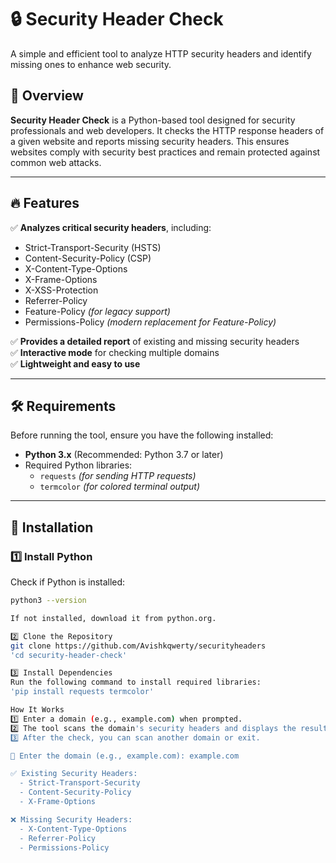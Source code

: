 # 🔒 Security Header Check  

A simple and efficient tool to analyze HTTP security headers and identify missing ones to enhance web security.

## 🚀 Overview  
**Security Header Check** is a Python-based tool designed for security professionals and web developers. It checks the HTTP response headers of a given website and reports missing security headers. This ensures websites comply with security best practices and remain protected against common web attacks.

---

## 🔥 Features  
✅ **Analyzes critical security headers**, including:  
- Strict-Transport-Security (HSTS)  
- Content-Security-Policy (CSP)  
- X-Content-Type-Options  
- X-Frame-Options  
- X-XSS-Protection  
- Referrer-Policy  
- Feature-Policy *(for legacy support)*  
- Permissions-Policy *(modern replacement for Feature-Policy)*  

✅ **Provides a detailed report** of existing and missing security headers  
✅ **Interactive mode** for checking multiple domains  
✅ **Lightweight and easy to use**  

---

## 🛠️ Requirements  
Before running the tool, ensure you have the following installed:  
- **Python 3.x** (Recommended: Python 3.7 or later)  
- Required Python libraries:  
  - `requests` *(for sending HTTP requests)*  
  - `termcolor` *(for colored terminal output)*  

---

## 🔧 Installation  

### **1️⃣ Install Python**  
Check if Python is installed:  
```bash
python3 --version

If not installed, download it from python.org.

2️⃣ Clone the Repository
git clone https://github.com/Avishkqwerty/securityheaders
'cd security-header-check'

3️⃣ Install Dependencies
Run the following command to install required libraries:
'pip install requests termcolor'

How It Works
1️⃣ Enter a domain (e.g., example.com) when prompted.
2️⃣ The tool scans the domain's security headers and displays the results.
3️⃣ After the check, you can scan another domain or exit.

🔹 Enter the domain (e.g., example.com): example.com

✅ Existing Security Headers:
  - Strict-Transport-Security
  - Content-Security-Policy
  - X-Frame-Options

❌ Missing Security Headers:
  - X-Content-Type-Options
  - Referrer-Policy
  - Permissions-Policy





